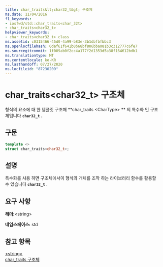 ```yaml
---
title: char_traits&lt;char32_t&gt; 구조체
ms.date: 11/04/2016
f1_keywords:
- iosfwd/std::char_traits<char_32t>
- char_traits<char32_t>
helpviewer_keywords:
- char_traits<char32_t> class
ms.assetid: c0315466-45d0-4a99-b83e-3b1dbfbfbbc3
ms.openlocfilehash: 0daf61f641b0b68bf806bba081b3c312777c6fe7
ms.sourcegitcommit: 1f009ab0f2cc4a177f2d1353d5a38f164612bdb1
ms.translationtype: MT
ms.contentlocale: ko-KR
ms.lasthandoff: 07/27/2020
ms.locfileid: "87230209"
---
```

# <a name="char_traitsltchar32_tgt-struct"></a>char_traits&lt;char32_t&gt; 구조체

형식의 요소에 대 한 템플릿 구조체 **char_traits \<CharType> ** 의 특수화 인 구조체입니다 **`char32_t`** .

## <a name="syntax"></a>구문

```cpp
template <>
struct char_traits<char32_t>;
```

## <a name="remarks"></a>설명

특수화를 사용 하면 구조체에서이 형식의 개체를 조작 하는 라이브러리 함수를 활용할 수 있습니다 **`char32_t`** .

## <a name="requirements"></a>요구 사항

**헤더:**\<string>

**네임스페이스:** std

## <a name="see-also"></a>참고 항목

[\<string>](../standard-library/string.md)\
[char_traits 구조체](../standard-library/char-traits-struct.md)
